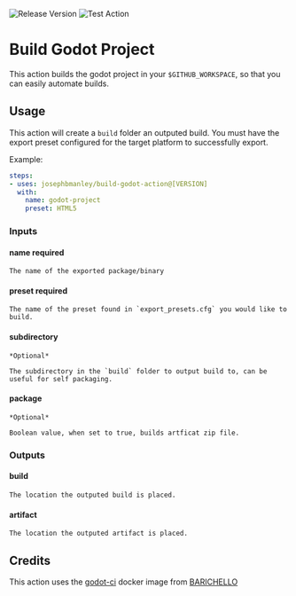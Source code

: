 ![Release Version](https://img.shields.io/github/v/release/josephbmanley/build-godot-action) ![Test Action](https://github.com/josephbmanley/build-godot-action/workflows/Test%20Action/badge.svg)

# Build Godot Project

This action builds the godot project in your `$GITHUB_WORKSPACE`, so that you can easily automate builds.

## Usage

This action will create a `build` folder an outputed build. You must have the export preset configured for the target platform to successfully export.

Example:

```yaml
steps:
- uses: josephbmanley/build-godot-action@[VERSION]
  with:
    name: godot-project
    preset: HTML5
```

### Inputs

#### name **required**

    The name of the exported package/binary

#### preset **required**

    The name of the preset found in `export_presets.cfg` you would like to build.

#### subdirectory

    *Optional*

    The subdirectory in the `build` folder to output build to, can be useful for self packaging.

#### package

    *Optional*

    Boolean value, when set to true, builds artficat zip file.

### Outputs

#### build

    The location the outputed build is placed.

#### artifact

    The location the outputed artifact is placed.


## Credits

This action uses the [godot-ci](https://github.com/aBARICHELLO/godot-ci) docker image from [BARICHELLO](https://github.com/aBARICHELLO)
